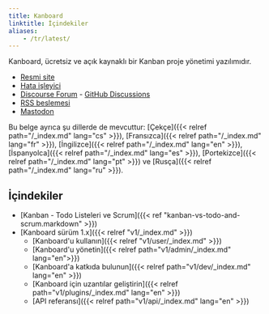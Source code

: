 ```yaml
---
title: Kanboard
linktitle: İçindekiler
aliases:
    - /tr/latest/
---
```


Kanboard, ücretsiz ve açık kaynaklı bir Kanban proje yönetimi yazılımıdır.

- [Resmi site](https://kanboard.org)
- [Hata işleyici](https://github.com/kanboard/kanboard/issues)
- [Discourse Forum](https://kanboard.discourse.group/) - [GitHub Discussions](https://github.com/orgs/kanboard/discussions)
- [RSS beslemesi](https://kanboard.org/releases.xml)
- [Mastodon](https://mastodon.social/@kanboard)

Bu belge ayrıca şu dillerde de mevcuttur: [Çekçe]({{< relref path="/_index.md" lang="cs" >}}), [Fransızca]({{< relref path="/_index.md" lang="fr" >}}), [İngilizce]({{< relref path="/_index.md" lang="en" >}}), [İspanyolca]({{< relref path="/_index.md" lang="es" >}}), [Portekizce]({{< relref path="/_index.md" lang="pt" >}}) ve [Rusça]({{< relref path="/_index.md" lang="ru" >}}).

## İçindekiler

- [Kanban - Todo Listeleri ve Scrum]({{< ref "kanban-vs-todo-and-scrum.markdown" >}})
- [Kanboard sürüm 1.x]({{< relref "v1/_index.md" >}})
    - [Kanboard'u kullanın]({{< relref "v1/user/_index.md" >}})
    - [Kanboard'u yönetin]({{< relref path="v1/admin/_index.md" lang="en">}})
    - [Kanboard'a katkıda bulunun]({{< relref path="v1/dev/_index.md" lang="en" >}})
    - [Kanboard için uzantılar geliştirin]({{< relref path="v1/plugins/_index.md" lang="en" >}})
    - [API referansı]({{< relref path="v1/api/_index.md" lang="en" >}})
